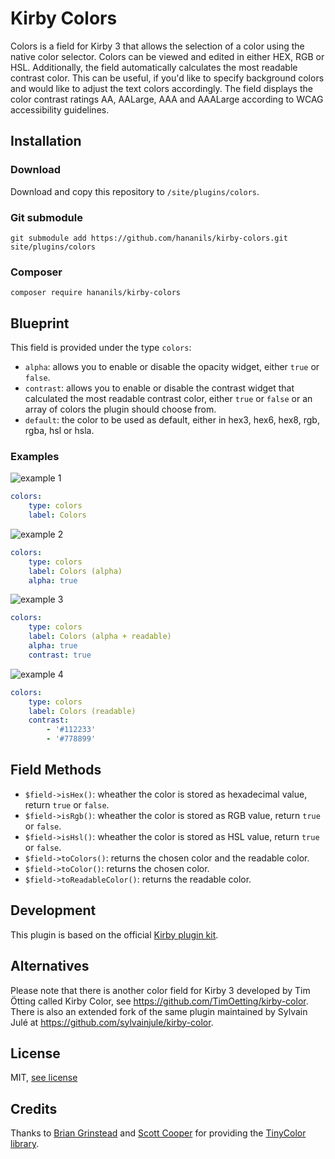 # Kirby Colors

Colors is a field for Kirby 3 that allows the selection of a color using the native color selector. Colors can be viewed and edited in either HEX, RGB or HSL. Additionally, the field automatically calculates the most readable contrast color. This can be useful, if you'd like to specify background colors and would like to adjust the text colors accordingly. The field displays the color contrast ratings AA, AALarge, AAA and AAALarge according to WCAG accessibility guidelines.

## Installation

### Download

Download and copy this repository to `/site/plugins/colors`.

### Git submodule

```
git submodule add https://github.com/hananils/kirby-colors.git site/plugins/colors
```

### Composer

```
composer require hananils/kirby-colors
```

## Blueprint

This field is provided under the type `colors`:

-   `alpha`: allows you to enable or disable the opacity widget, either `true` or `false`.
-   `contrast`: allows you to enable or disable the contrast widget that calculated the most readable contrast color, either `true` or `false` or an array of colors the plugin should choose from.
-   `default`: the color to be used as default, either in hex3, hex6, hex8, rgb, rgba, hsl or hsla.

### Examples

![example 1](https://github.com/hananils/kirby-colors/blob/master/screenshots/kirby-color_example1.png)

```yml
colors:
    type: colors
    label: Colors
```

![example 2](https://github.com/hananils/kirby-colors/blob/master/screenshots/kirby-color_example2.png)

```yml
colors:
    type: colors
    label: Colors (alpha)
    alpha: true
```

![example 3](https://github.com/hananils/kirby-colors/blob/master/screenshots/kirby-color_example3.png)

```yml
colors:
    type: colors
    label: Colors (alpha + readable)
    alpha: true
    contrast: true
```

![example 4](https://github.com/hananils/kirby-colors/blob/master/screenshots/kirby-color_example4.png)

```yml
colors:
    type: colors
    label: Colors (readable)
    contrast:
        - '#112233'
        - '#778899'
```

## Field Methods

-   `$field->isHex()`: wheather the color is stored as hexadecimal value, return `true` or `false`.
-   `$field->isRgb()`: wheather the color is stored as RGB value, return `true` or `false`.
-   `$field->isHsl()`: wheather the color is stored as HSL value, return `true` or `false`.
-   `$field->toColors()`: returns the chosen color and the readable color.
-   `$field->toColor()`: returns the chosen color.
-   `$field->toReadableColor()`: returns the readable color.

## Development

This plugin is based on the official [Kirby plugin kit](https://github.com/getkirby/pluginkit/tree/4-panel).

## Alternatives

Please note that there is another color field for Kirby 3 developed by Tim Ötting called Kirby Color, see <https://github.com/TimOetting/kirby-color>. There is also an extended fork of the same plugin maintained by Sylvain Julé at <https://github.com/sylvainjule/kirby-color>.

## License

MIT, [see license](https://github.com/hananils/kirby-colors/blob/master/LICENSE)

## Credits

Thanks to [Brian Grinstead](https://briangrinstead.com/) and [Scott Cooper](https://github.com/scttcper) for providing the [TinyColor library](https://github.com/TypeCtrl/tinycolor).
